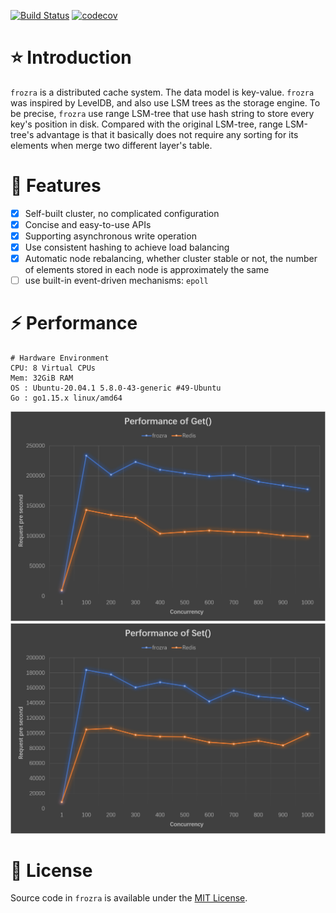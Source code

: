 [![Build Status](https://travis-ci.org/Pheomenon/frozra.svg?branch=master)](https://travis-ci.org/Pheomenon/frozra)
[![codecov](https://codecov.io/gh/Pheomenon/frozra/branch/master/graph/badge.svg?token=6PAVA00XGZ)](https://codecov.io/gh/Pheomenon/frozra)
# :star: Introduction

`frozra` is a distributed cache system. The data model is key-value. `frozra` was inspired by LevelDB, and also use LSM trees as the storage engine. To be precise, `frozra` use range LSM-tree that use hash string to store every key's position in disk.  Compared with the original LSM-tree, range LSM-tree's advantage is that it basically does not require any sorting for its elements when merge two different layer's table.

# 🚀 Features

- [x] Self-built cluster, no complicated configuration
- [x] Concise and easy-to-use APIs
- [x] Supporting asynchronous write operation
- [x] Use consistent hashing to achieve load balancing
- [x] Automatic node rebalancing, whether cluster stable or not, the number of elements stored in each node is approximately the same
- [ ] use built-in event-driven mechanisms: `epoll`

# :zap: Performance
```
# Hardware Environment
CPU: 8 Virtual CPUs
Mem: 32GiB RAM
OS : Ubuntu-20.04.1 5.8.0-43-generic #49-Ubuntu
Go : go1.15.x linux/amd64
```
![get](https://raw.githubusercontent.com/Pheomenon/frozra/master/readme_source/get.png)
![set](https://raw.githubusercontent.com/Pheomenon/frozra/master/readme_source/set.png)

# :space_invader: License

Source code in `frozra` is available under the [MIT License](/LICENSE).

